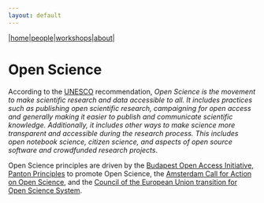 ```yaml
---
layout: default
---
```


|[home](./index.md)|[people](./team.md)|[workshops](./pasteditions.md)|[about](./about.md)|

# Open Science

According to the <a href="https://en.unesco.org/science-sustainable-future/open-science" target="_blank">UNESCO</a> recommendation, 
_Open Science is the movement to make scientific research and data accessible to all. 
It includes practices such as publishing open scientific research, campaigning for open access and 
generally making it easier to publish and communicate scientific knowledge. 
Additionally, it includes other ways to make science more transparent and accessible during the research process. 
This includes open notebook science, citizen science, and aspects of open source software and crowdfunded research projects_.

Open Science principles are driven by the 
			<a href="https://www.budapestopenaccessinitiative.org/read" target="_blank">Budapest Open Access Initiative</a>, 
			<a href="https://pantonprinciples.org/" target="_blank">Panton Principles</a> to promote Open Science,
			the <a href="https://www.ouvrirlascience.fr/amsterdam-call-for-action-on-open-science-2/#:~:text=The%20Amsterdam%20Call%20for%20Action,for%20all%20publicly%20funded%20research" target="_blank">Amsterdam Call for Action on Open Science</a>, 
			and the <a href="https://data.consilium.europa.eu/doc/document/ST-8791-2016-INIT/en/pdf" target="_blank">Council of the European Union transition for Open Science System</a>.						

<!--			
<p>
<a href="https://www.fosteropenscience.eu/about#download" target="_blank"><img src="./images/os_taxonomy.png" alt="Open Science Taxonomy" width="100%" height="100%"></a>
</p>
-->

